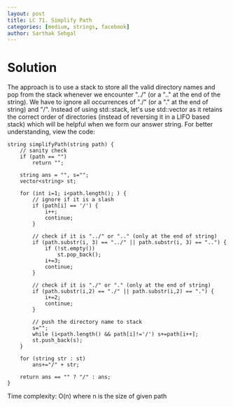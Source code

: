 ```yaml
---
layout: post
title: LC 71. Simplify Path
categories: [medium, strings, facebook]
author: Sarthak Sehgal
---
```

# Solution
The approach is to use a stack to store all the valid directory names and pop from the stack whenever we encounter "../" (or a ".." at the end of the string). We have to ignore all occurrences of "./" (or a "." at the end of string) and "/".
Instead of using std::stack, let's use std::vector as it retains the correct order of directories (instead of reversing it in a LIFO based stack) which will be helpful when we form our answer string. For better understanding, view the code:
```
string simplifyPath(string path) {
    // sanity check
    if (path == "")
        return "";
    
    string ans = "", s="";
    vector<string> st;
    
    for (int i=1; i<path.length(); ) {
        // ignore if it is a slash
        if (path[i] == '/') {
            i++;
            continue;
        }
        
        // check if it is "../" or ".." (only at the end of string)
        if (path.substr(i, 3) == "../" || path.substr(i, 3) == "..") {
            if (!st.empty())
                st.pop_back();
            i+=3;
            continue;
        }
        
        // check if it is "./" or "." (only at the end of string)
        if (path.substr(i,2) == "./" || path.substr(i,2) == ".") {
            i+=2;
            continue;
        }
        
        // push the directory name to stack
        s="";
        while (i<path.length() && path[i]!='/') s+=path[i++];
        st.push_back(s);
    }
    
    for (string str : st)
        ans+="/" + str;
    
    return ans == "" ? "/" : ans;
}
```
Time complexity: O(n) where n is the size of given path